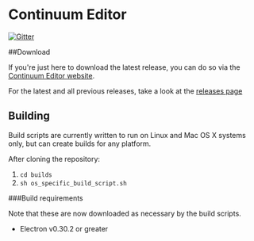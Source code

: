 Continuum Editor
==============

[![Gitter](https://badges.gitter.im/Join%20Chat.svg)](https://gitter.im/Continuum-Editor/Continuum-Editor?utm_source=badge&utm_medium=badge&utm_campaign=pr-badge)

##Download

If you're just here to download the latest release, you can do so via the [Continuum Editor website](https://continuum-editor.github.io/).

For the latest and all previous releases, take a look at the [releases page](https://github.com/Continuum-Editor/Continuum-Editor/releases)

## Building

Build scripts are currently written to run on Linux and Mac OS X systems only, but can create builds for any platform.

After cloning the repository:

1. `cd builds`
2. `sh os_specific_build_script.sh`

###Build requirements

Note that these are now downloaded as necessary by the build scripts.

* Electron v0.30.2 or greater

